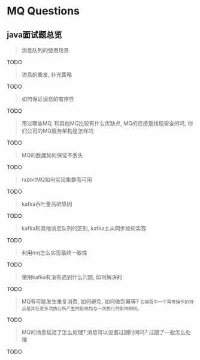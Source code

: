 # MQ Questions

## java面试题总览

> 消息队列的使用场景

TODO
> 消息的重发, 补充策略

TODO
> 如何保证消息的有序性

TODO
> 用过哪些MQ, 和其他MQ比较有什么优缺点, MQ的连接是线程安全的吗, 你们公司的MQ服务架构是怎样的

TODO
> MQ的数据如何保证不丢失

TODO
> rabbitMQ如何实现集群高可用

TODO
> kafka吞吐量高的原因

TODO
> kafka和其他消息队列的区别, kafka主从同步如何实现

TODO
> 利用mq怎么实现最终一致性

TODO
> 使用kafka有没有遇到什么问题, 如何解决的

TODO
> MQ有可能发生重复消费, 如何避免, 如何做到幂等? `在编程中一个幂等操作的特点是其任意多次执行所产生的影响均与一次执行的影响相同。`

TODO
> MQ的消息延迟了怎么处理? 消息可以设置过期时间吗? 过期了一般怎么处理

TODO
